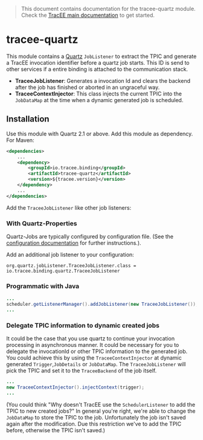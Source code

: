 > This document contains documentation for the tracee-quartz module. Check the [TracEE main documentation](/README.md) to get started.

# tracee-quartz

This module contains a [Quartz](http://quartz-scheduler.org/) `JobListener` to extract the TPIC and generate a TracEE invocation identifier before a quartz job starts. This ID is send to other services if a entire binding is attached to the communication stack. 

* __TraceeJobListener__: Generates a invocation Id and clears the backend after the job has finished or aborted in an ungraceful way.
* __TraceeContextInjector__: This class injects the current TPIC into the `JobDataMap` at the time when a dynamic generated job is scheduled.
 
## Installation

Use this module with Quartz 2.1 or above. Add this module as dependency. For Maven:

```xml
<dependencies>
    ...
    <dependency>
        <groupId>io.tracee.binding</groupId>
        <artifactId>tracee-quartz</artifactId>
        <version>${tracee.version}</version>
    </dependency>
    ...
</dependencies>
```

Add the `TraceeJobListener` like other job listeners:

### With Quartz-Properties

Quartz-Jobs are typically configured by configuration file. (See the [configuration documentation](http://quartz-scheduler.org/generated/2.2.1/html/qs-all/#page/Quartz_Scheduler_Documentation_Set%2Fco-ovr_about_quartz_configuration.html%23) for further instructions.).

Add an additional job listener to your configuration:

```
org.quartz.jobListener.TraceeJobListener.class = io.tracee.binding.quartz.TraceeJobListener
```

### Programmatic with Java

```java
...
scheduler.getListenerManager().addJobListener(new TraceeJobListener());
...
```

### Delegate TPIC information to dynamic created jobs
It could be the case that you use quartz to continue your invocation processing in asynchronous manner. It could be necessary for you to delegate the invocationId or other TPIC information to the generated job. You could achieve this by using the `TraceeContextInjector` at dynamic generated `Trigger`,`JobDetails` or `JobDataMap`. The 
`TraceeJobListener` will pick the TPIC and set it to the `TraceeBackend` of the job itself.

```java
...
new TraceeContextInjector().injectContext(trigger);
...
```

(You could think "Why doesn't TracEE use the `SchedulerListener` to add the TPIC to new created jobs?" In general you're right, we're able to change
the `JobDataMap` to store the TPIC to the job. Unfortunately the job isn't saved again after the modification. Due this restriction we've to
add the TPIC before, otherwise the TPIC isn't saved.)
